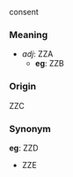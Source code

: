 consent
### Meaning
+ _adj_: ZZA
	+ __eg__: ZZB

### Origin

ZZC

### Synonym

__eg__: ZZD

+ ZZE



